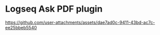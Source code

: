 # Logseq Ask PDF plugin

https://github.com/user-attachments/assets/dae7ad0c-9411-43bd-ac7c-ee25bbeb5540
